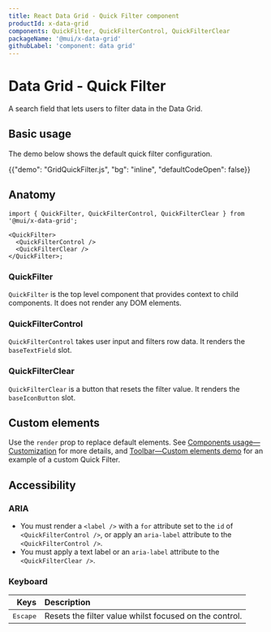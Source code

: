 ```yaml
---
title: React Data Grid - Quick Filter component
productId: x-data-grid
components: QuickFilter, QuickFilterControl, QuickFilterClear
packageName: '@mui/x-data-grid'
githubLabel: 'component: data grid'
---
```


# Data Grid - Quick Filter

<p class="description">A search field that lets users to filter data in the Data Grid.</p>

## Basic usage

The demo below shows the default quick filter configuration.

{{"demo": "GridQuickFilter.js", "bg": "inline", "defaultCodeOpen": false}}

## Anatomy

```tsx
import { QuickFilter, QuickFilterControl, QuickFilterClear } from '@mui/x-data-grid';

<QuickFilter>
  <QuickFilterControl />
  <QuickFilterClear />
</QuickFilter>;
```

### QuickFilter

`QuickFilter` is the top level component that provides context to child components.
It does not render any DOM elements.

### QuickFilterControl

`QuickFilterControl` takes user input and filters row data.
It renders the `baseTextField` slot.

### QuickFilterClear

`QuickFilterClear` is a button that resets the filter value.
It renders the `baseIconButton` slot.

## Custom elements

Use the `render` prop to replace default elements.
See [Components usage—Customization](/x/react-data-grid/components/usage/#customization) for more details, and [Toolbar—Custom elements demo](/x/react-data-grid/components/toolbar/#custom-elements) for an example of a custom Quick Filter.

## Accessibility

### ARIA

- You must render a `<label />` with a `for` attribute set to the `id` of `<QuickFilterControl />`, or apply an `aria-label` attribute to the `<QuickFilterControl />`.
- You must apply a text label or an `aria-label` attribute to the `<QuickFilterClear />`.

### Keyboard

|                          Keys | Description                                            |
| ----------------------------: | :----------------------------------------------------- |
| <kbd class="key">Escape</kbd> | Resets the filter value whilst focused on the control. |
